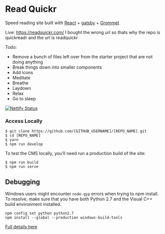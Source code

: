 # Read Quickr

Speed reading site built with [React](https://reactjs.org/) + [gatsby](https://www.gatsbyjs.org/) + [Grommet](https://v2.grommet.io/)

Live: https://readquickr.com/
I bought the wrong url so thats why the repo is quickreadr and the url is readquickr

Todo: 
* Remove a bunch of files left over from the starter project that are not doing anything
* Break things down into smaller components
* Add icons
* Meditate 
* Breathe
* Laydown 
* Relax
* Go to sleep


[![Netlify Status](https://api.netlify.com/api/v1/badges/b654c94e-08a6-4b79-b443-7837581b1d8d/deploy-status)](https://app.netlify.com/sites/gatsby-starter-netlify-cms-ci/deploys)

### Access Locally
```
$ git clone https://github.com/[GITHUB_USERNAME]/[REPO_NAME].git
$ cd [REPO_NAME]
$ yarn
$ npm run develop
```
To test the CMS locally, you'll need run a production build of the site:
```
$ npm run build
$ npm run serve
```

## Debugging
Windows users might encounter ```node-gyp``` errors when trying to npm install.
To resolve, make sure that you have both Python 2.7 and the Visual C++ build environment installed.
```
npm config set python python2.7
npm install --global --production windows-build-tools
```

[Full details here](https://www.npmjs.com/package/node-gyp 'NPM node-gyp page')

